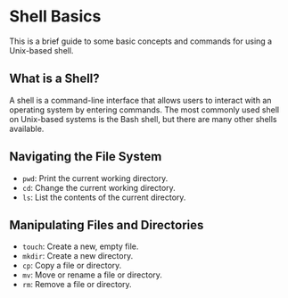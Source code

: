 # Shell Basics

This is a brief guide to some basic concepts and commands for using a Unix-based shell.

## What is a Shell?

A shell is a command-line interface that allows users to interact with an operating system by entering commands. The most commonly used shell on Unix-based systems is the Bash shell, but there are many other shells available.

## Navigating the File System

- `pwd`: Print the current working directory.
- `cd`: Change the current working directory.
- `ls`: List the contents of the current directory.

## Manipulating Files and Directories

- `touch`: Create a new, empty file.
- `mkdir`: Create a new directory.
- `cp`: Copy a file or directory.
- `mv`: Move or rename a file or directory.
- `rm`: Remove a file or directory.
